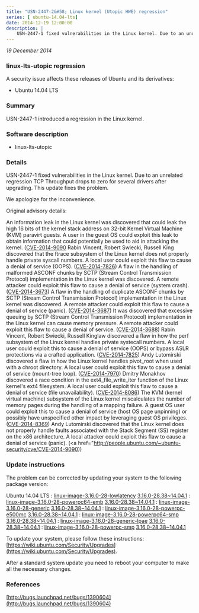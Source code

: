 ```yaml
---
title: "USN-2447-2&#58; Linux kernel (Utopic HWE) regression"
series: [ ubuntu-14.04-lts]
date: 2014-12-19 12:00:00
description: |
    USN-2447-1 fixed vulnerabilities in the Linux kernel. Due to an unrelated regression TCP Throughput drops to zero for several drivers after upgrading. This update fixes the problem.
--- 
```

 
 

*19 December 2014*

### linux-lts-utopic regression

A security issue affects these releases of Ubuntu and its derivatives:

* Ubuntu 14.04 LTS

### Summary

USN-2447-1 introduced a regression in the Linux kernel. 

### Software description

* linux-lts-utopic 

### Details

USN-2447-1 fixed vulnerabilities in the Linux kernel. Due to an unrelated regression TCP Throughput drops to zero for several drivers after upgrading. This update fixes the problem.

We apologize for the inconvenience.

Original advisory details:

 An information leak in the Linux kernel was discovered that could leak the high 16 bits of the kernel stack address on 32-bit Kernel Virtual Machine (KVM) paravirt guests. A user in the guest OS could exploit this leak to obtain information that could potentially be used to aid in attacking the kernel. ([CVE-2014-9090](http://people.ubuntu.com/~ubuntu-security/cve/CVE-2014-8134">CVE-2014-8134</a>) Rabin Vincent, Robert Swiecki, Russell King discovered that the ftrace subsystem of the Linux kernel does not properly handle private syscall numbers. A local user could exploit this flaw to cause a denial of service (OOPS). (<a href="http://people.ubuntu.com/~ubuntu-security/cve/CVE-2014-7826">CVE-2014-7826</a>) A flaw in the handling of malformed ASCONF chunks by SCTP (Stream Control Transmission Protocol) implementation in the Linux kernel was discovered. A remote attacker could exploit this flaw to cause a denial of service (system crash). (<a href="http://people.ubuntu.com/~ubuntu-security/cve/CVE-2014-3673">CVE-2014-3673</a>) A flaw in the handling of duplicate ASCONF chunks by SCTP (Stream Control Transmission Protocol) implementation in the Linux kernel was discovered. A remote attacker could exploit this flaw to cause a denial of service (panic). (<a href="http://people.ubuntu.com/~ubuntu-security/cve/CVE-2014-3687">CVE-2014-3687</a>) It was discovered that excessive queuing by SCTP (Stream Control Transmission Protocol) implementation in the Linux kernel can cause memory pressure. A remote attacker could exploit this flaw to cause a denial of service. (<a href="http://people.ubuntu.com/~ubuntu-security/cve/CVE-2014-3688">CVE-2014-3688</a>) Rabin Vincent, Robert Swiecki, Russell Kinglaw discovered a flaw in how the perf subsystem of the Linux kernel handles private systecall numbers. A local user could exploit this to cause a denial of service (OOPS) or bypass ASLR protections via a crafted application. (<a href="http://people.ubuntu.com/~ubuntu-security/cve/CVE-2014-7825">CVE-2014-7825</a>) Andy Lutomirski discovered a flaw in how the Linux kernel handles pivot_root when used with a chroot directory. A local user could exploit this flaw to cause a denial of service (mount-tree loop). (<a href="http://people.ubuntu.com/~ubuntu-security/cve/CVE-2014-7970">CVE-2014-7970</a>) Dmitry Monakhov discovered a race condition in the ext4_file_write_iter function of the Linux kernel&#39;s ext4 filesystem. A local user could exploit this flaw to cause a denial of service (file unavailability). (<a href="http://people.ubuntu.com/~ubuntu-security/cve/CVE-2014-8086">CVE-2014-8086</a>) The KVM (kernel virtual machine) subsystem of the Linux kernel miscalculates the number of memory pages during the handling of a mapping failure. A guest OS user could exploit this to cause a denial of service (host OS page unpinning) or possibly have unspecified other impact by leveraging guest OS privileges. (<a href="http://people.ubuntu.com/~ubuntu-security/cve/CVE-2014-8369">CVE-2014-8369</a>) Andy Lutomirski discovered that the Linux kernel does not properly handle faults associated with the Stack Segment (SS) register on the x86 architecture. A local attacker could exploit this flaw to cause a denial of service (panic). (<a href="http://people.ubuntu.com/~ubuntu-security/cve/CVE-2014-9090)) 

### Update instructions

The problem can be corrected by updating your system to the following package version:

Ubuntu 14.04 LTS
 : [linux-image-3.16.0-28-lowlatency](https://launchpad.net/ubuntu/+source/linux-lts-utopic) <span> [3.16.0-28.38~14.04.1](https://launchpad.net/ubuntu/+source/linux-lts-utopic/3.16.0-28.38~14.04.1) </span> 
 : [linux-image-3.16.0-28-powerpc64-emb](https://launchpad.net/ubuntu/+source/linux-lts-utopic) <span> [3.16.0-28.38~14.04.1](https://launchpad.net/ubuntu/+source/linux-lts-utopic/3.16.0-28.38~14.04.1) </span> 
 : [linux-image-3.16.0-28-generic](https://launchpad.net/ubuntu/+source/linux-lts-utopic) <span> [3.16.0-28.38~14.04.1](https://launchpad.net/ubuntu/+source/linux-lts-utopic/3.16.0-28.38~14.04.1) </span> 
 : [linux-image-3.16.0-28-powerpc-e500mc](https://launchpad.net/ubuntu/+source/linux-lts-utopic) <span> [3.16.0-28.38~14.04.1](https://launchpad.net/ubuntu/+source/linux-lts-utopic/3.16.0-28.38~14.04.1) </span> 
 : [linux-image-3.16.0-28-powerpc64-smp](https://launchpad.net/ubuntu/+source/linux-lts-utopic) <span> [3.16.0-28.38~14.04.1](https://launchpad.net/ubuntu/+source/linux-lts-utopic/3.16.0-28.38~14.04.1) </span> 
 : [linux-image-3.16.0-28-generic-lpae](https://launchpad.net/ubuntu/+source/linux-lts-utopic) <span> [3.16.0-28.38~14.04.1](https://launchpad.net/ubuntu/+source/linux-lts-utopic/3.16.0-28.38~14.04.1) </span> 
 : [linux-image-3.16.0-28-powerpc-smp](https://launchpad.net/ubuntu/+source/linux-lts-utopic) <span> [3.16.0-28.38~14.04.1](https://launchpad.net/ubuntu/+source/linux-lts-utopic/3.16.0-28.38~14.04.1) </span> 

To update your system, please follow these instructions: [https://wiki.ubuntu.com/Security/Upgrades](https://wiki.ubuntu.com/Security/Upgrades).

After a standard system update you need to reboot your computer to make all the necessary changes. 

### References

 
 [http://bugs.launchpad.net/bugs/1390604](http://bugs.launchpad.net/bugs/1390604)
 

